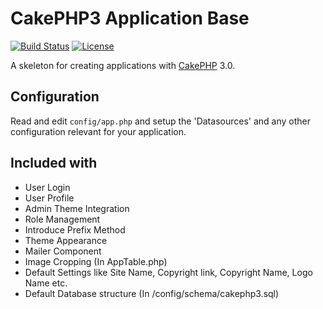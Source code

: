 # CakePHP3 Application Base

[![Build Status](https://api.travis-ci.org/cakephp/app.png)](https://travis-ci.org/cakephp/app)
[![License](https://poser.pugx.org/cakephp/app/license.svg)](https://packagist.org/packages/cakephp/app)

A skeleton for creating applications with [CakePHP](http://cakephp.org) 3.0.

## Configuration

Read and edit `config/app.php` and setup the 'Datasources' and any other
configuration relevant for your application.

## Included with

- User Login
- User Profile
- Admin Theme Integration
- Role Management
- Introduce Prefix Method
- Theme Appearance
- Mailer Component
- Image Cropping (In AppTable.php)
- Default Settings like Site Name, Copyright link, Copyright Name, Logo Name etc.
- Default Database structure (In /config/schema/cakephp3.sql)
